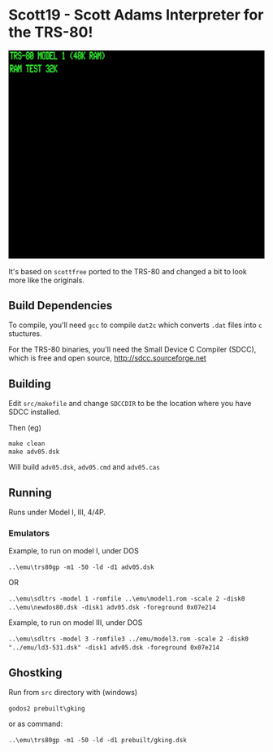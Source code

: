# Scott19 - Scott Adams Interpreter for the TRS-80!

![](adv05.gif)

It's based on `scottfree` ported to the TRS-80 and changed a bit to look more like the originals.

## Build Dependencies

To compile, you'll need `gcc` to compile `dat2c` which converts `.dat` files into `c` stuctures.

For the TRS-80 binaries, you'll need the Small Device C Compiler (SDCC), which is free and open source, http://sdcc.sourceforge.net

## Building

Edit `src/makefile` and change `SDCCDIR` to be the location where you have SDCC installed.

Then (eg)
```
make clean
make adv05.dsk
```


Will build `adv05.dsk`, `adv05.cmd` and `adv05.cas`


## Running

Runs under Model I, III, 4/4P.

### Emulators

Example, to run on model I, under DOS

`..\emu\trs80gp -m1 -50 -ld -d1 adv05.dsk`

OR

`..\emu\sdltrs -model 1 -romfile ..\emu\model1.rom -scale 2 -disk0 ..\emu\newdos80.dsk -disk1 adv05.dsk -foreground 0x07e214`

Example, to run on model III, under DOS

`..\emu\sdltrs -model 3 -romfile3 ../emu/model3.rom -scale 2 -disk0 "../emu/ld3-531.dsk" -disk1 adv05.dsk -foreground 0x07e214`

## Ghostking

Run from `src` directory with (windows)

`godos2 prebuilt\gking`

or as command:

`..\emu\trs80gp -m1 -50 -ld -d1 prebuilt/gking.dsk`

















